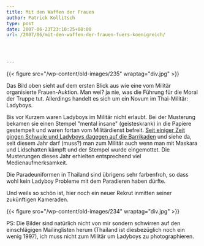 ```yaml
---
title: Mit den Waffen der Frauen
author: Patrick Kollitsch
type: post
date: 2007-06-23T23:10:25+00:00
url: /2007/06/mit-den-waffen-der-frauen-fuers-koenigreich/




---
```

{{< figure src="/wp-content/old-images/235" wraptag="div.jpg" >}}

Das Bild oben sieht auf dem ersten Blick aus wie eine vom Militär organisierte Frauen-Auktion. Man wei? ja nie, was die Führung für die Moral der Truppe tut. Allerdings handelt es sich um ein Novum im Thai-Militär: Ladyboys.

Bis vor Kurzem waren Ladyboys im Militär nicht erlaubt. Bei der Musterung bekamen sie einen Stempel "mental insane" (geisteskrank) in die Papiere gestempelt und waren fortan vom Militärdienst befreit. [Seit einiger Zeit gingen Schwule und Ladyboys dagegen auf die Barrikaden][1] und siehe da, seit diesem Jahr darf (muss?) man zum Militär auch wenn man mit Maskara und Lidschatten kämpft und der Stempel wurde eingemottet. Die Musterungen dieses Jahr erhielten entsprechend viel Medienaufmerksamkeit.

Die Paradeuniformen in Thailand sind übrigens sehr farbenfroh, so dass wohl kein Ladyboy Probleme mit dem Paradieren haben dürfte. 

Und weils so schön ist, hier noch ein neuer Rekrut inmitten seiner zukünftigen Kameraden.

{{< figure src="/wp-content/old-images/234" wraptag="div.jpg" >}}

PS: Die Bilder sind natürlich nicht von mir sondern schwirren auf den einschlägigen Mailinglisten herum (Thailand ist diesbezüglich noch ein wenig 1997), ich muss nicht zum Militär um Ladyboys zu photographieren.

 [1]: http://gayboythailand.com/bangkok-thailand/diary-chalerm-is-on-tv-almost/